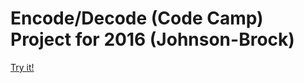 # Encode/Decode (Code Camp) Project for 2016 (Johnson-Brock)
[Try it!](https://allknowingfrog.github.io/paparazzi)
